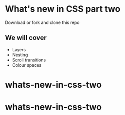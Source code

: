 # What's new in CSS part two

Download or fork and clone this repo

## We will cover

- Layers
- Nesting
- Scroll transitions
- Colour spaces
# whats-new-in-css-two
# whats-new-in-css-two
